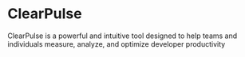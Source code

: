 # ClearPulse
ClearPulse is a powerful and intuitive tool designed to help teams and individuals measure, analyze, and optimize developer productivity
